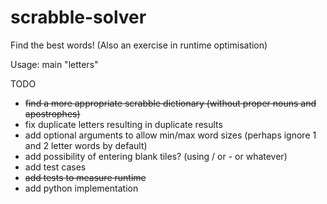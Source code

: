 # scrabble-solver
Find the best words! (Also an exercise in runtime optimisation)


Usage: main "letters"


TODO

- ~~find a more appropriate scrabble dictionary (without proper nouns and apostrophes)~~
- fix duplicate letters resulting in duplicate results
- add optional arguments to allow min/max word sizes (perhaps ignore 1 and 2 letter words by default)
- add possibility of entering blank tiles? (using / or - or whatever)
- add test cases
- ~~add tests to measure runtime~~
- add python implementation
